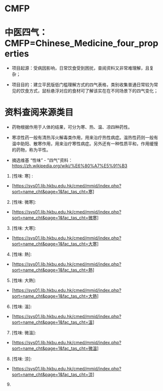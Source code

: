 # CMFP

# 中医四气：CMFP=Chinese_Medicine_four_properties

- 项目起源：受病因影响，日常饮食受到困扰，查阅资料又非常难理解，且复杂；

- 项目目的：建立平民版低门槛理解方式的四气表格，类别收集普通日常较为常见的饮食方式，鼠标悬浮对应的食材可了解该实在在不同场景下的四气变化；


# 资料查阅来源类目
- 药物根据作用于人体的结果，可分为寒、热、温、凉四种药性。
- 寒凉性药一般有清热泻火解毒类作用，用来治疗热性病症。温热性药则一般有温中助阳、散寒作用，用来治疗寒性病症。另外还有一种性质平和，作用缓慢的药物，称为平性。

- 摘选维基 “性味” - "四气"资料：https://zh.wikipedia.org/wiki/%E6%80%A7%E5%91%B3

1. [性味:  寒] :
  * [https://sys01.lib.hkbu.edu.hk/cmed/mmid/index.php?sort=name_cht&page=1&fac_tas_cht=寒] 
2. [性味:  微寒]:
  * [https://sys01.lib.hkbu.edu.hk/cmed/mmid/index.php?sort=name_cht&page=1&fac_tas_cht=微寒] 
3. [性味:  大寒]:
  * [https://sys01.lib.hkbu.edu.hk/cmed/mmid/index.php?sort=name_cht&page=1&fac_tas_cht=大寒] 
4. [性味:  熱]:
  * [https://sys01.lib.hkbu.edu.hk/cmed/mmid/index.php?sort=name_cht&page=1&fac_tas_cht=熱] 
5. [性味:  大熱]:
  * [https://sys01.lib.hkbu.edu.hk/cmed/mmid/index.php?sort=name_cht&page=1&fac_tas_cht=大熱] 
6. [性味:  溫]:
  * [https://sys01.lib.hkbu.edu.hk/cmed/mmid/index.php?sort=name_cht&page=1&fac_tas_cht=溫] 
7. [性味:  微溫]:
  * [https://sys01.lib.hkbu.edu.hk/cmed/mmid/index.php?sort=name_cht&page=1&fac_tas_cht=微溫] 
8. [性味:  涼]:
  * [https://sys01.lib.hkbu.edu.hk/cmed/mmid/index.php?sort=name_cht&page=1&fac_tas_cht=涼] 
9. [性味:  平]:
  *[https://sys01.lib.hkbu.edu.hk/cmed/mmid/index.php?sort=name_cht&page=1&fac_tas_cht=平]
